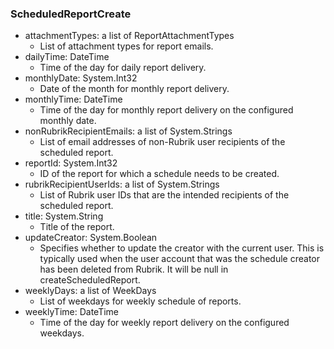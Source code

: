 ### ScheduledReportCreate
- attachmentTypes: a list of ReportAttachmentTypes
  - List of attachment types for report emails.
- dailyTime: DateTime
  - Time of the day for daily report delivery.
- monthlyDate: System.Int32
  - Date of the month for monthly report delivery.
- monthlyTime: DateTime
  - Time of the day for monthly report delivery on the configured monthly date.
- nonRubrikRecipientEmails: a list of System.Strings
  - List of email addresses of non-Rubrik user recipients of the scheduled report.
- reportId: System.Int32
  - ID of the report for which a schedule needs to be created.
- rubrikRecipientUserIds: a list of System.Strings
  - List of Rubrik user IDs that are the intended recipients of the scheduled report.
- title: System.String
  - Title of the report.
- updateCreator: System.Boolean
  - Specifies whether to update the creator with the current user. This is typically used when the user account that was the schedule creator has been deleted from Rubrik. It will be null in createScheduledReport.
- weeklyDays: a list of WeekDays
  - List of weekdays for weekly schedule of reports.
- weeklyTime: DateTime
  - Time of the day for weekly report delivery on the configured weekdays.
